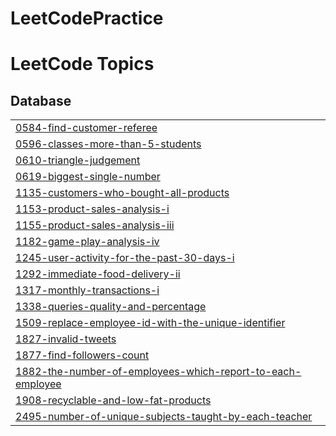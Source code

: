 # LeetCodePractice

<!---LeetCode Topics Start-->
# LeetCode Topics
## Database
|  |
| ------- |
| [0584-find-customer-referee](https://github.com/tienduong68/LeetCodePractice/tree/master/0584-find-customer-referee) |
| [0596-classes-more-than-5-students](https://github.com/tienduong68/LeetCodePractice/tree/master/0596-classes-more-than-5-students) |
| [0610-triangle-judgement](https://github.com/tienduong68/LeetCodePractice/tree/master/0610-triangle-judgement) |
| [0619-biggest-single-number](https://github.com/tienduong68/LeetCodePractice/tree/master/0619-biggest-single-number) |
| [1135-customers-who-bought-all-products](https://github.com/tienduong68/LeetCodePractice/tree/master/1135-customers-who-bought-all-products) |
| [1153-product-sales-analysis-i](https://github.com/tienduong68/LeetCodePractice/tree/master/1153-product-sales-analysis-i) |
| [1155-product-sales-analysis-iii](https://github.com/tienduong68/LeetCodePractice/tree/master/1155-product-sales-analysis-iii) |
| [1182-game-play-analysis-iv](https://github.com/tienduong68/LeetCodePractice/tree/master/1182-game-play-analysis-iv) |
| [1245-user-activity-for-the-past-30-days-i](https://github.com/tienduong68/LeetCodePractice/tree/master/1245-user-activity-for-the-past-30-days-i) |
| [1292-immediate-food-delivery-ii](https://github.com/tienduong68/LeetCodePractice/tree/master/1292-immediate-food-delivery-ii) |
| [1317-monthly-transactions-i](https://github.com/tienduong68/LeetCodePractice/tree/master/1317-monthly-transactions-i) |
| [1338-queries-quality-and-percentage](https://github.com/tienduong68/LeetCodePractice/tree/master/1338-queries-quality-and-percentage) |
| [1509-replace-employee-id-with-the-unique-identifier](https://github.com/tienduong68/LeetCodePractice/tree/master/1509-replace-employee-id-with-the-unique-identifier) |
| [1827-invalid-tweets](https://github.com/tienduong68/LeetCodePractice/tree/master/1827-invalid-tweets) |
| [1877-find-followers-count](https://github.com/tienduong68/LeetCodePractice/tree/master/1877-find-followers-count) |
| [1882-the-number-of-employees-which-report-to-each-employee](https://github.com/tienduong68/LeetCodePractice/tree/master/1882-the-number-of-employees-which-report-to-each-employee) |
| [1908-recyclable-and-low-fat-products](https://github.com/tienduong68/LeetCodePractice/tree/master/1908-recyclable-and-low-fat-products) |
| [2495-number-of-unique-subjects-taught-by-each-teacher](https://github.com/tienduong68/LeetCodePractice/tree/master/2495-number-of-unique-subjects-taught-by-each-teacher) |
<!---LeetCode Topics End-->